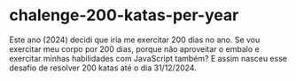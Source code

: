 # chalenge-200-katas-per-year
Este ano (2024) decidi que iria me exercitar 200 dias no ano. Se vou exercitar meu corpo por 200 dias, porque não aproveitar o embalo e exercitar minhas habilidades com JavaScript também? E assim nasceu esse desafio de resolver 200 katas até o dia 31/12/2024.
